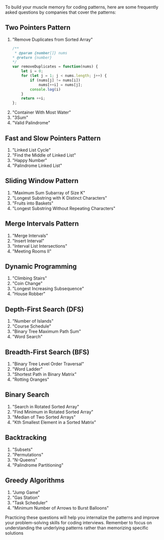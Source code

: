 

To build your muscle memory for coding patterns, here are some frequently asked questions by companies that cover the patterns:

## Two Pointers Pattern

1. "Remove Duplicates from Sorted Array"
    ``` javascript
    /**
     * @param {number[]} nums
    * @return {number}
    */
    var removeDuplicates = function(nums) {
        let i = 0;
        for (let j = 1; j < nums.length; j++) {
            if (nums[j] != nums[i]) 
                nums[++i] = nums[j];
            console.log(i)
        }
        return ++i;
    };
    ```
2. "Container With Most Water"
3. "3Sum"
4. "Valid Palindrome"

## Fast and Slow Pointers Pattern

1. "Linked List Cycle"
2. "Find the Middle of Linked List"
3. "Happy Number"
4. "Palindrome Linked List"

## Sliding Window Pattern

1. "Maximum Sum Subarray of Size K"
2. "Longest Substring with K Distinct Characters"
3. "Fruits into Baskets"
4. "Longest Substring Without Repeating Characters"

## Merge Intervals Pattern

1. "Merge Intervals"
2. "Insert Interval"
3. "Interval List Intersections"
4. "Meeting Rooms II"

## Dynamic Programming

1. "Climbing Stairs"
2. "Coin Change"
3. "Longest Increasing Subsequence"
4. "House Robber"

## Depth-First Search (DFS)

1. "Number of Islands"
2. "Course Schedule"
3. "Binary Tree Maximum Path Sum"
4. "Word Search"

## Breadth-First Search (BFS)

1. "Binary Tree Level Order Traversal"
2. "Word Ladder"
3. "Shortest Path in Binary Matrix"
4. "Rotting Oranges"

## Binary Search

1. "Search in Rotated Sorted Array"
2. "Find Minimum in Rotated Sorted Array"
3. "Median of Two Sorted Arrays"
4. "Kth Smallest Element in a Sorted Matrix"

## Backtracking

1. "Subsets"
2. "Permutations"
3. "N-Queens"
4. "Palindrome Partitioning"

## Greedy Algorithms

1. "Jump Game"
2. "Gas Station"
3. "Task Scheduler"
4. "Minimum Number of Arrows to Burst Balloons"

Practicing these questions will help you internalize the patterns and improve your problem-solving skills for coding interviews. Remember to focus on understanding the underlying patterns rather than memorizing specific solutions

